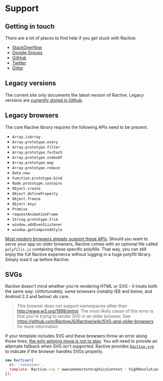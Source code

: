 # Support

## Getting in touch

There are a lot of places to find help if you get stuck with Ractive:

* [StackOverflow](http://stackoverflow.com/questions/tagged/ractivejs)
* [Google Groups](http://groups.google.com/forum/#!forum/ractive-js)
* [GitHub](https://github.com/ractivejs/ractive/issues)
* [Twitter](http://twitter.com/RactiveJS)
* [Gitter](https://gitter.im/ractivejs/ractive)

## Legacy versions

The current site only documents the latest version of Ractive. Legacy versions are [currently stored in Github](https://github.com/ractivejs/ractivejs.github.io/tree/dev/legacy).

## Legacy browsers

The core Ractive library requires the following APIs need to be present:

- `Array.isArray`
- `Array.prototype.every`
- `Array.prototype.filter`
- `Array.prototype.forEach`
- `Array.prototype.indexOf`
- `Array.prototype.map`
- `Array.prototype.reduce`
- `Date.now`
- `Function.prototype.bind`
- `Node.prototype.contains`
- `Object.create`
- `Object.defineProperty`
- `Object.freeze`
- `Object.keys`
- `Promise`
- `requestAnimationFrame`
- `String.prototype.trim`
- `window.addEventListener`
- `window.getComputedStyle`

[Most _modern_ browsers already support these APIs](https://kangax.github.io/compat-table). Should you want to serve your app on older browsers, Ractive comes with an optional file called `polyfills.js` containing these specific polyfills. That way, you can still enjoy the full Ractive experience without lugging in a huge polyfill library. Simply load it up before Ractive.

## SVGs

Ractive doesn't mind whether you're rendering HTML or SVG - it treats both the same way. Unfortunately, some browsers (notably IE8 and below, and Android 2.3 and below) *do* care.

> This browser does not support namespaces other than http://www.w3.org/1999/xhtml. The most likely cause of this error is that you're trying to render SVG in an older browser. See https://github.com/RactiveJS/Ractive/wiki/SVG-and-older-browsers for more information

If your template includes SVG and these browsers throw an error along those lines, [the only winning move is not to play](http://xkcd.com/601/). You will need to provide an alternate fallback when SVG isn't supported. Ractive provides [`Ractive.svg`](../api.md#ractivesvg) to indicate if the browser handles SVGs properly.

```js
new Ractive({
  el: 'container',
  template: Ractive.svg ? awesomeVectorGraphicsContent : highResolutionImageContent
});
```
